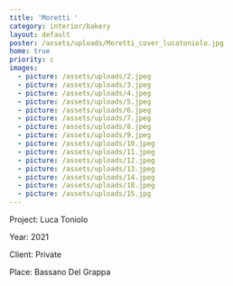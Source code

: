 ```yaml
---
title: 'Moretti '
category: interior/bakery
layout: default
poster: /assets/uploads/Moretti_cover_lucatoniolo.jpg
home: true
priority: c
images:
  - picture: /assets/uploads/2.jpeg
  - picture: /assets/uploads/3.jpeg
  - picture: /assets/uploads/4.jpeg
  - picture: /assets/uploads/5.jpeg
  - picture: /assets/uploads/6.jpeg
  - picture: /assets/uploads/7.jpeg
  - picture: /assets/uploads/8.jpeg
  - picture: /assets/uploads/9.jpeg
  - picture: /assets/uploads/10.jpeg
  - picture: /assets/uploads/11.jpeg
  - picture: /assets/uploads/12.jpeg
  - picture: /assets/uploads/13.jpeg
  - picture: /assets/uploads/14.jpeg
  - picture: /assets/uploads/18.jpeg
  - picture: /assets/uploads/15.jpg
---
```

Project: Luca Toniolo

Year: 2021

Client: Private

Place: Bassano Del Grappa
